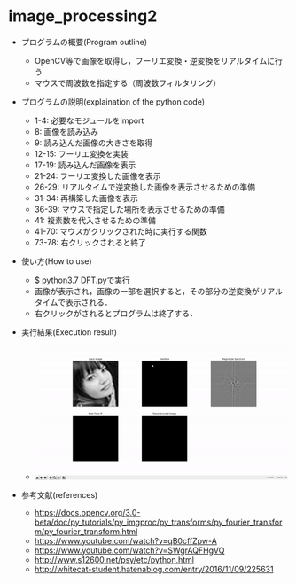 # image_processing2
- プログラムの概要(Program outline)
  - OpenCV等で画像を取得し，フーリエ変換・逆変換をリアルタイムに行う
  - マウスで周波数を指定する（周波数フィルタリング）

- プログラムの説明(explaination of the python code)
  - 1-4: 必要なモジュールをimport
  - 8: 画像を読み込み
  - 9: 読み込んだ画像の大きさを取得
  - 12-15: フーリエ変換を実装
  - 17-19: 読み込んだ画像を表示
  - 21-24: フーリエ変換した画像を表示
  - 26-29: リアルタイムで逆変換した画像を表示させるための準備
  - 31-34: 再構築した画像を表示 
  - 36-39: マウスで指定した場所を表示させるための準備
  - 41: 複素数を代入させるための準備
  - 41-70: マウスがクリックされた時に実行する関数
  - 73-78: 右クリックされると終了

- 使い方(How to use)
  - $ python3.7 DFT.pyで実行
  - 画像が表示され，画像の一部を選択すると，その部分の逆変換がリアルタイムで表示される．
  - 右クリックがされるとプログラムは終了する．
  
- 実行結果(Execution result)
  - ![GIF](https://github.com/acaptakiyudin04/image_processing2/blob/master/gif2.gif)
 
- 参考文献(references)
  - https://docs.opencv.org/3.0-beta/doc/py_tutorials/py_imgproc/py_transforms/py_fourier_transform/py_fourier_transform.html
  - https://www.youtube.com/watch?v=qB0cffZpw-A
  - https://www.youtube.com/watch?v=SWgrAQFHgVQ
  - http://www.s12600.net/psy/etc/python.html
  - http://whitecat-student.hatenablog.com/entry/2016/11/09/225631
